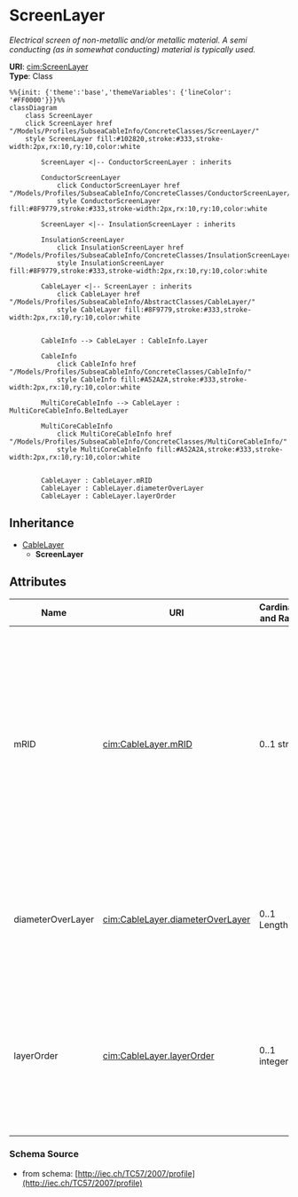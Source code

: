 # ScreenLayer

_Electrical screen of non-metallic and/or metallic material. A semi conducting (as in somewhat conducting) material is typically used._

**URI**: [cim:ScreenLayer](http://iec.ch/TC57/CIM-generic#ScreenLayer)<br />
**Type**: Class

```mermaid
%%{init: {'theme':'base','themeVariables': {'lineColor': '#FF0000'}}}%%
classDiagram
    class ScreenLayer
    click ScreenLayer href "/Models/Profiles/SubseaCableInfo/ConcreteClasses/ScreenLayer/"
    style ScreenLayer fill:#102820,stroke:#333,stroke-width:2px,rx:10,ry:10,color:white

        ScreenLayer <|-- ConductorScreenLayer : inherits

        ConductorScreenLayer
            click ConductorScreenLayer href "/Models/Profiles/SubseaCableInfo/ConcreteClasses/ConductorScreenLayer/"
            style ConductorScreenLayer fill:#8F9779,stroke:#333,stroke-width:2px,rx:10,ry:10,color:white

        ScreenLayer <|-- InsulationScreenLayer : inherits

        InsulationScreenLayer
            click InsulationScreenLayer href "/Models/Profiles/SubseaCableInfo/ConcreteClasses/InsulationScreenLayer/"
            style InsulationScreenLayer fill:#8F9779,stroke:#333,stroke-width:2px,rx:10,ry:10,color:white
     
        CableLayer <|-- ScreenLayer : inherits
            click CableLayer href "/Models/Profiles/SubseaCableInfo/AbstractClasses/CableLayer/"
            style CableLayer fill:#8F9779,stroke:#333,stroke-width:2px,rx:10,ry:10,color:white


        CableInfo --> CableLayer : CableInfo.Layer

        CableInfo
            click CableInfo href "/Models/Profiles/SubseaCableInfo/ConcreteClasses/CableInfo/"
            style CableInfo fill:#A52A2A,stroke:#333,stroke-width:2px,rx:10,ry:10,color:white

        MultiCoreCableInfo --> CableLayer : MultiCoreCableInfo.BeltedLayer

        MultiCoreCableInfo
            click MultiCoreCableInfo href "/Models/Profiles/SubseaCableInfo/ConcreteClasses/MultiCoreCableInfo/"
            style MultiCoreCableInfo fill:#A52A2A,stroke:#333,stroke-width:2px,rx:10,ry:10,color:white


        CableLayer : CableLayer.mRID
        CableLayer : CableLayer.diameterOverLayer
        CableLayer : CableLayer.layerOrder
```

## Inheritance
* [CableLayer](/Models/Profiles/SubseaCableInfo/AbstractClasses/CableLayer/)
    * **ScreenLayer**

## Attributes
| Name | URI | Cardinality and Range | Description | Inheritance |
| ---  | --- | --- | --- | --- |
| mRID | [cim:CableLayer.mRID](http://iec.ch/TC57/CIM-generic#CableLayer.mRID) | 0..1 string | Master resource identifier issued by a model authority. The mRID is unique within an exchange context. Global uniqueness is easily achieved by using a UUID, as specified in IETF RFC 4122, for the mRID. The use of UUID is strongly recommended.For CIMXML data files in RDF syntax conforming to IEC 61970-552, the mRID is mapped to rdf:ID or rdf:about attributes that identify CIM object elements. | CableLayer |
| diameterOverLayer | [cim:CableLayer.diameterOverLayer](http://iec.ch/TC57/CIM-generic#CableLayer.diameterOverLayer) | 0..1 Length | Use either diameter over layer or layer thickness.Specification varies by manufacturer and manufacturing process. For extruded layers, the diameter is typically provided. For tapes, the thickness is typically applied. | CableLayer |
| layerOrder | [cim:CableLayer.layerOrder](http://iec.ch/TC57/CIM-generic#CableLayer.layerOrder) | 0..1 integer | Order of the layer outwards from the cable core.For a multi-core cable, belted layers must have their own order starting from the first belted layer.Intercalated layers (typically tapes, where each tape is both below and above the other tape) must share the same layer order. | CableLayer |

### Schema Source
* from schema: [http://iec.ch/TC57/2007/profile](http://iec.ch/TC57/2007/profile)

